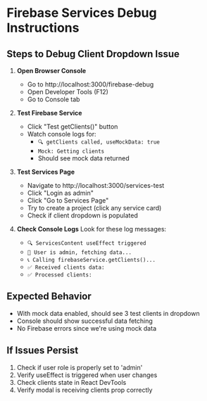 # Firebase Services Debug Instructions

## Steps to Debug Client Dropdown Issue

1. **Open Browser Console**
   - Go to http://localhost:3000/firebase-debug
   - Open Developer Tools (F12)
   - Go to Console tab

2. **Test Firebase Service**
   - Click "Test getClients()" button
   - Watch console logs for:
     - `🔍 getClients called, useMockData: true`
     - `Mock: Getting clients`
     - Should see mock data returned

3. **Test Services Page**
   - Navigate to http://localhost:3000/services-test
   - Click "Login as admin" 
   - Click "Go to Services Page"
   - Try to create a project (click any service card)
   - Check if client dropdown is populated

4. **Check Console Logs**
   Look for these log messages:
   - `🔍 ServicesContent useEffect triggered`
   - `👑 User is admin, fetching data...`  
   - `📞 Calling firebaseService.getClients()...`
   - `✅ Received clients data:`
   - `✅ Processed clients:`

## Expected Behavior
- With mock data enabled, should see 3 test clients in dropdown
- Console should show successful data fetching
- No Firebase errors since we're using mock data

## If Issues Persist
1. Check if user role is properly set to 'admin'
2. Verify useEffect is triggered when user changes
3. Check clients state in React DevTools
4. Verify modal is receiving clients prop correctly